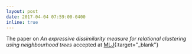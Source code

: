 ```yaml
---
layout: post
date: 2017-04-04 07:59:00-0400
inline: true
---
```


The paper on *An expressive dissimilarity measure for relational clustering using neighbourhood trees* accepted at [MLJ](https://www.springer.com/computer/ai/journal/10994){:target="\_blank"}
